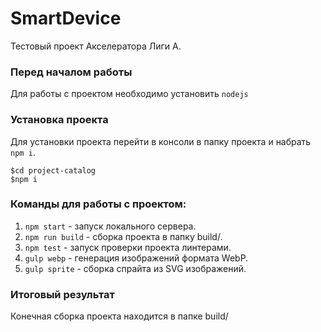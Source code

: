 # SmartDevice
Тестовый проект Акселератора Лиги А.

### Перед началом работы
Для работы с проектом необходимо установить `nodejs`

### Установка проекта
Для установки проекта перейти в консоли в папку проекта и набрать `npm i`.
```
$cd project-catalog
$npm i
```

### Команды для работы с проектом:
1. `npm start` - запуск локального сервера.
2. `npm run build` - сборка проекта в папку build/.
3. `npm test` - запуск проверки проекта линтерами.
4. `gulp webp` - генерация изображений формата WebP.
5. `gulp sprite` - сборка спрайта из SVG изображений.

### Итоговый результат
Конечная сборка проекта находится в папке build/
